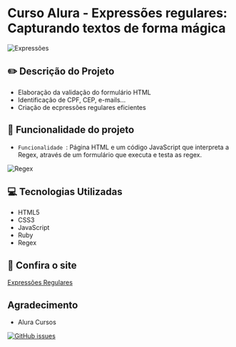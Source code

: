 # Curso Alura - Expressões regulares: Capturando textos de forma mágica

![Expressões](https://user-images.githubusercontent.com/92823605/157337628-aba99a58-37d6-404b-a578-631f64f5e41f.png)

## :pencil2: Descrição do Projeto
  
- Elaboração da validação do formulário HTML
- Identificação de CPF, CEP, e-mails...
- Criação de ecpressões regulares eficientes

## :hammer: Funcionalidade do projeto

- `Funcionalidade `: Página HTML e um código JavaScript que interpreta a Regex, através de um formulário que executa e testa as regex.

![Regex](https://user-images.githubusercontent.com/92823605/157339467-5f02df70-99a2-4b06-b01d-2a22fbfcdb4c.gif)

## :computer: Tecnologias Utilizadas

- HTML5
- CSS3
- JavaScript
- Ruby
- Regex 

## :star2: Confira o site 

<a href="https://moniquefracarollicamargo.github.io/Express-es-Regulares//">Expressões Regulares</a>

## Agradecimento

- Alura Cursos

<a href="https://github.com/MoniqueFracarolliCamargo/Express-es-Regulares/issues"><img alt="GitHub issues" src="https://img.shields.io/github/issues/MoniqueFracarolliCamargo/Express-es-Regulares"></a>
